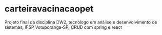 # carteiravacinacaopet
Projeto final da disciplina DW2, tecnólogo em análise e desenvolvimento de sistemas, IFSP Votuporanga-SP, CRUD com spring e react
